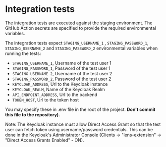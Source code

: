 # Integration tests

The integration tests are executed against the staging environment. The GitHub Action secrets are specified to provide the required environmental variables.

The integration tests expect `STAGING_USERNAME_1` , `STAGING_PASSWORD_1`, `STAGING_USERNAME_2` and `STAGING_PASSWORD_2`  environmental variables when running the tests:
- `STAGING_USERNAME_1`, Username of the test user 1
- `STAGING_PASSWORD_1`, Password of the test user 1
- `STAGING_USERNAME_2`, Username of the test user 2
- `STAGING_PASSWORD_2`, Password of the test user 2
- `KEYCLOAK_ADDRESS`, Url to the Keycloak instance
- `KEYCLOAK_REALM`, Name of the Keycloak Realm
- `API_ENDPOINT_ADDRESS`, Url to the backend
- `TOKEN_HOST`, Url to the token host

You may specify these in .env file in the root of the project. **Don't commit this file to the repository).**

Note: The Keycloak instance must allow Direct Access Grant so that the test user can fetch token using username/password credentials. This can be done in the Keycloak's Administrator Console (Clients -> "lens-extension" -> "Direct Access Grants Enabled" - ON).
